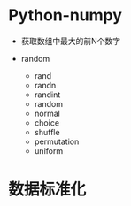 # Python-numpy

- 获取数组中最大的前N个数字

- random 
  - rand
  - randn
  - randint
  - random
  - normal
  - choice
  - shuffle
  - permutation
  - uniform

# 数据标准化
